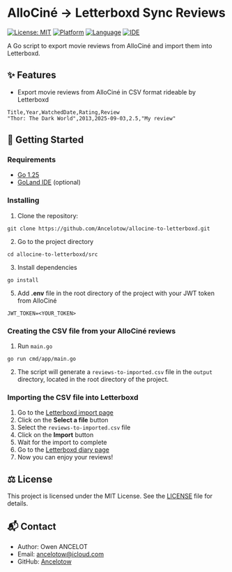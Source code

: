 # AlloCiné → Letterboxd Sync Reviews

[![License: MIT](https://img.shields.io/badge/License-MIT-green.svg)](LICENSE)
[![Platform](https://img.shields.io/badge/Platform-Console-lightgrey.svg)](#)
[![Language](https://img.shields.io/badge/Go-1.25-blue.svg?logo=go)](https://go.dev/doc/install)
[![IDE](https://img.shields.io/badge/IDE-GoLand-7161e9.svg?logo=jetbrains)](https://www.jetbrains.com/fr-fr/go/)


A Go script to export movie reviews from AlloCiné and import them into Letterboxd.

## ✨ Features
- Export movie reviews from AlloCiné in CSV format rideable by Letterboxd
```CSV
Title,Year,WatchedDate,Rating,Review
"Thor: The Dark World",2013,2025-09-03,2.5,"My review" 
```

## 🚀 Getting Started

### Requirements
- [Go 1.25](https://go.dev/doc/install)
- [GoLand IDE](https://www.jetbrains.com/fr-fr/go/) (optional)

### Installing
1. Clone the repository: 
```shell
git clone https://github.com/Ancelotow/allocine-to-letterboxd.git
```

2. Go to the project directory
```shell
cd allocine-to-letterboxd/src
```

3. Install dependencies
```shell
go install
```

5. Add **.env** file in the root directory of the project with your JWT token from AlloCiné
```ENV
JWT_TOKEN=<YOUR_TOKEN>
```

### Creating the CSV file from your AlloCiné reviews

1. Run `main.go`
```shell
go run cmd/app/main.go
```

2. The script will generate a `reviews-to-imported.csv` file in the `output` directory, located in the root directory of the project.

### Importing the CSV file into Letterboxd

1. Go to the [Letterboxd import page](https://letterboxd.com/import/)
2. Click on the **Select a file** button
3. Select the `reviews-to-imported.csv` file
4. Click on the **Import** button
5. Wait for the import to complete
6. Go to the [Letterboxd diary page](https://letterboxd.com/ancelotow/films/diary/)
7. Now you can enjoy your reviews!

## ⚖️ License
This project is licensed under the MIT License.
See the [LICENSE](https://github.com/Ancelotow/allocine-to-letterboxd/blob/main/LICENSE) file for details.


## 📬 Contact
- Author: Owen ANCELOT
- Email: ancelotow@icloud.com
- GitHub: [Ancelotow](https://github.com/Ancelotow)